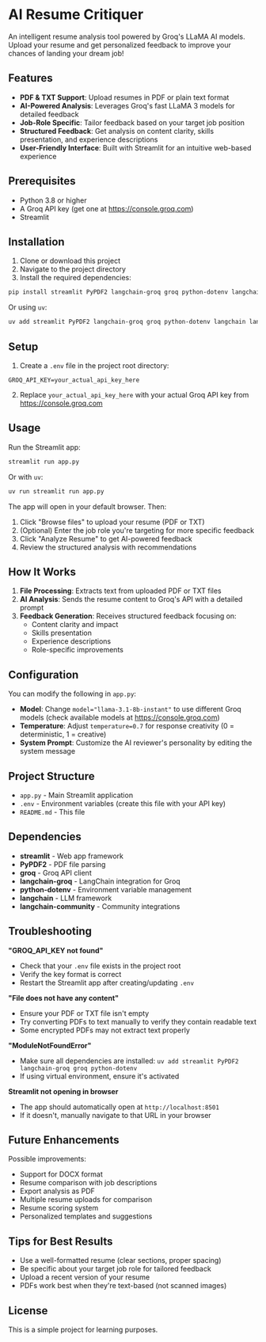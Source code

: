 # AI Resume Critiquer

An intelligent resume analysis tool powered by Groq's LLaMA AI models. Upload your resume and get personalized feedback to improve your chances of landing your dream job!

## Features

- **PDF & TXT Support**: Upload resumes in PDF or plain text format
- **AI-Powered Analysis**: Leverages Groq's fast LLaMA 3 models for detailed feedback
- **Job-Role Specific**: Tailor feedback based on your target job position
- **Structured Feedback**: Get analysis on content clarity, skills presentation, and experience descriptions
- **User-Friendly Interface**: Built with Streamlit for an intuitive web-based experience

## Prerequisites

- Python 3.8 or higher
- A Groq API key (get one at https://console.groq.com)
- Streamlit

## Installation

1. Clone or download this project
2. Navigate to the project directory
3. Install the required dependencies:

```bash
pip install streamlit PyPDF2 langchain-groq groq python-dotenv langchain langchain-community
```

Or using `uv`:

```bash
uv add streamlit PyPDF2 langchain-groq groq python-dotenv langchain langchain-community
```

## Setup

1. Create a `.env` file in the project root directory:

```
GROQ_API_KEY=your_actual_api_key_here
```

2. Replace `your_actual_api_key_here` with your actual Groq API key from https://console.groq.com

## Usage

Run the Streamlit app:

```bash
streamlit run app.py
```

Or with `uv`:

```bash
uv run streamlit run app.py
```

The app will open in your default browser. Then:

1. Click "Browse files" to upload your resume (PDF or TXT)
2. (Optional) Enter the job role you're targeting for more specific feedback
3. Click "Analyze Resume" to get AI-powered feedback
4. Review the structured analysis with recommendations

## How It Works

1. **File Processing**: Extracts text from uploaded PDF or TXT files
2. **AI Analysis**: Sends the resume content to Groq's API with a detailed prompt
3. **Feedback Generation**: Receives structured feedback focusing on:
   - Content clarity and impact
   - Skills presentation
   - Experience descriptions
   - Role-specific improvements

## Configuration

You can modify the following in `app.py`:

- **Model**: Change `model="llama-3.1-8b-instant"` to use different Groq models (check available models at https://console.groq.com)
- **Temperature**: Adjust `temperature=0.7` for response creativity (0 = deterministic, 1 = creative)
- **System Prompt**: Customize the AI reviewer's personality by editing the system message

## Project Structure

- `app.py` - Main Streamlit application
- `.env` - Environment variables (create this file with your API key)
- `README.md` - This file

## Dependencies

- **streamlit** - Web app framework
- **PyPDF2** - PDF file parsing
- **groq** - Groq API client
- **langchain-groq** - LangChain integration for Groq
- **python-dotenv** - Environment variable management
- **langchain** - LLM framework
- **langchain-community** - Community integrations

## Troubleshooting

**"GROQ_API_KEY not found"**
- Check that your `.env` file exists in the project root
- Verify the key format is correct
- Restart the Streamlit app after creating/updating `.env`

**"File does not have any content"**
- Ensure your PDF or TXT file isn't empty
- Try converting PDFs to text manually to verify they contain readable text
- Some encrypted PDFs may not extract text properly

**"ModuleNotFoundError"**
- Make sure all dependencies are installed: `uv add streamlit PyPDF2 langchain-groq groq python-dotenv`
- If using virtual environment, ensure it's activated

**Streamlit not opening in browser**
- The app should automatically open at `http://localhost:8501`
- If it doesn't, manually navigate to that URL in your browser

## Future Enhancements

Possible improvements:
- Support for DOCX format
- Resume comparison with job descriptions
- Export analysis as PDF
- Multiple resume uploads for comparison
- Resume scoring system
- Personalized templates and suggestions

## Tips for Best Results

- Use a well-formatted resume (clear sections, proper spacing)
- Be specific about your target job role for tailored feedback
- Upload a recent version of your resume
- PDFs work best when they're text-based (not scanned images)

## License

This is a simple project for learning purposes.
